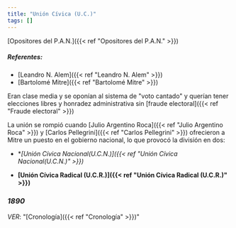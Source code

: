 ```yaml
---
title: "Unión Cívica (U.C.)"
tags: []
---
```

[Opositores del P.A.N.]({{< ref "Opositores del P.A.N." >}})
##### Referentes: 
- [Leandro N. Alem]({{< ref "Leandro N. Alem" >}})
- [Bartolomé Mitre]({{< ref "Bartolomé Mitre" >}})

Eran clase media y se oponían al sistema de "voto cantado" y querían tener elecciones libres y honradez administrativa sin [fraude electoral]({{< ref "Fraude electoral" >}})

La unión se rompió cuando [Julio Argentino Roca]({{< ref "Julio Argentino Roca" >}}) y [Carlos Pellegrini]({{< ref "Carlos Pellegrini" >}}) ofrecieron a Mitre un puesto en el gobierno nacional, lo que provocó la división en dos:

- **[Unión Cívica Nacional(U.C.N.)]({{< ref "Unión Cívica Nacional(U.C.N.)" >}})*

- **[Unión Cívica Radical (U.C.R.)]({{< ref "Unión Cívica Radical (U.C.R.)" >}})**
### *1890*
*VER*: "[Cronología]({{< ref "Cronología" >}})"